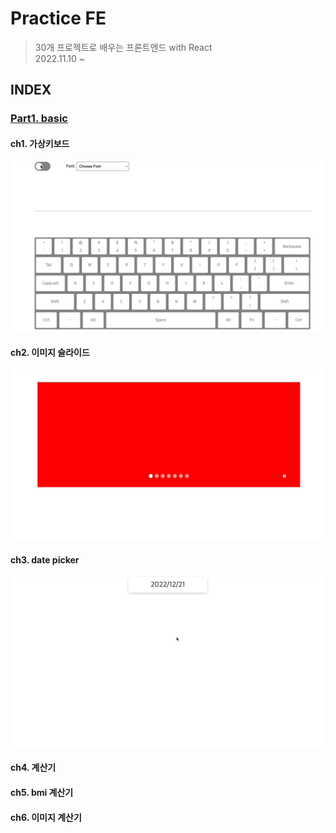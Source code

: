 # Practice FE
> 30개 프로젝트로 배우는 프론트엔드 with React<br />
> 2022.11.10 ~

## INDEX
### [Part1. basic](./part1/README.md)
#### ch1. 가상키보드
![](./img/part1-01-virtual-keyboard.gif)
#### ch2. 이미지 슬라이드
![](./img/part1-02-slider.gif)
#### ch3. date picker
![](./img/part1-03-datepicker.gif)
#### ch4. 계산기
#### ch5. bmi 계산기
#### ch6. 이미지 계산기